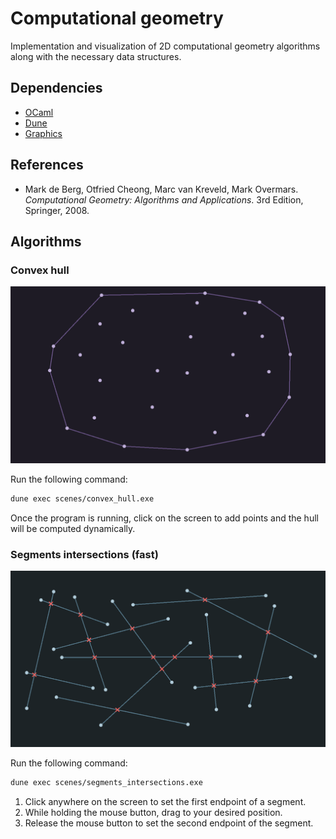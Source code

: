 # Computational geometry
Implementation and visualization of 2D computational geometry algorithms along with the necessary data structures.

## Dependencies
- [OCaml](https://ocaml.org/)
- [Dune](https://dune.build/)
- [Graphics](https://ocaml.github.io/graphics/graphics/Graphics/index.html)

## References
- Mark de Berg, Otfried Cheong, Marc van Kreveld, Mark Overmars. *Computational Geometry: Algorithms and Applications*. 3rd Edition, Springer, 2008.

## Algorithms

### Convex hull
![](screenshots/convex_hull.png)

Run the following command:

``` bash
dune exec scenes/convex_hull.exe
```
Once the program is running, click on the screen to add points and the hull will be computed dynamically.

### Segments intersections (fast)
![](screenshots/segments_intersections.png)

Run the following command:

``` bash
dune exec scenes/segments_intersections.exe
```
1. Click anywhere on the screen to set the first endpoint of a segment.
2. While holding the mouse button, drag to your desired position.
3. Release the mouse button to set the second endpoint of the segment.
